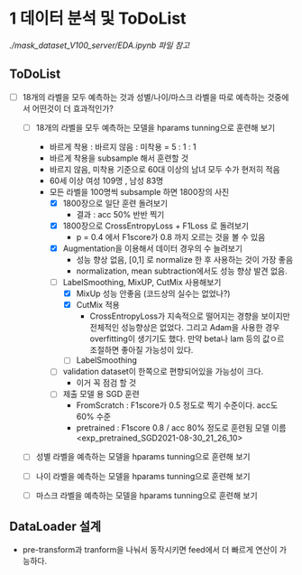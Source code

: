 # 1 데이터 분석 및 ToDoList

*./mask_dataset_V100_server/EDA.ipynb 파일 참고*

## ToDoList
  - [ ] 18개의 라벨을 모두 예측하는 것과 성별/나이/마스크 라벨을 따로 예측하는 것중에서 어떤것이 더 효과적인가?
    - [ ] 18개의 라벨을 모두 예측하는 모델을 hparams tunning으로 훈련해 보기
      - 바르게 착용 : 바르지 않음 : 미착용 = 5 : 1 : 1
      - 바르게 착용을 subsample 해서 훈련할 것
      - 바르지 않음, 미착용 기준으로 60대 이상의 남녀 모두 수가 현저히 적음
      - 60세 이상 여성 109명 , 남성 83명
      - 모든 라벨을 100명씩 subsample 하면 1800장의 사진
        - [x] 1800장으로 일단 훈련 돌려보기
          - 결과 : acc 50% 반반 찍기
        - [x] 1800장으로 CrossEntropyLoss + F1Loss 로 돌려보기
          -  p = 0.4 에서 F1score가 0.8 까지 오르는 것을 볼 수 있음
        - [x] Augmentation을 이용해서 데이터 경우의 수 늘려보기
          - 성능 향상 없음, [0,1] 로 normalize 한 후 사용하는 것이 가장 좋음
          - normalization, mean subtraction에서도 성능 향상 발견 없음.
        - [ ] LabelSmoothing, MixUP, CutMix 사용해보기
          - [x] MixUp 성능 안좋음 (코드상의 실수는 없었나?)
          - [x] CutMix 적용
            - CrossEntropyLoss가 지속적으로 떨어지는 경향을 보이지만 전체적인 성능향상은 없었다. 그리고 Adam을 사용한 경우 overfitting이 생기기도 했다. 만약 beta나 lam 등의 값ㅇ르 조절하면 좋아질 가능성이 있다.
          - [ ] LabelSmoothing
        - [ ] validation dataset이 한쪽으로 편향되어있을 가능성이 크다.
          - 이거 꼭 점검 할 것 
        - [ ] 제출 모델 용 SGD 훈련
          - FromScratch : F1score가 0.5 정도로 찍기 수준이다. acc도 60% 수준
          - pretrained  : F1score 0.8 / acc 80% 정도로 훈련됨
            모델 이름<exp_pretrained_SGD2021-08-30_21_26_10>
    - [ ] 성별 라벨을 예측하는 모델을 hparams tunning으로 훈련해 보기
    - [ ] 나이 라벨을 예측하는 모델을 hparams tunning으로 훈련해 보기
    - [ ] 마스크 라벨을 예측하는 모델을 hparams tunning으로 훈련해 보기


## DataLoader 설계
  - pre-transform과 tranform을 나눠서 동작시키면 feed에서 더 빠르게 연산이 가능하다.
